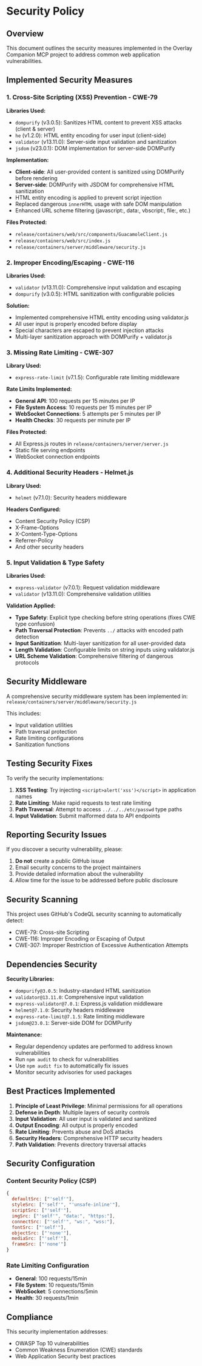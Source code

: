 # Security Policy

## Overview

This document outlines the security measures implemented in the Overlay Companion MCP project to address common web application vulnerabilities.

## Implemented Security Measures

### 1. Cross-Site Scripting (XSS) Prevention - CWE-79

**Libraries Used:**
- `dompurify` (v3.0.5): Sanitizes HTML content to prevent XSS attacks (client & server)
- `he` (v1.2.0): HTML entity encoding for user input (client-side)
- `validator` (v13.11.0): Server-side input validation and sanitization
- `jsdom` (v23.0.1): DOM implementation for server-side DOMPurify

**Implementation:**
- **Client-side**: All user-provided content is sanitized using DOMPurify before rendering
- **Server-side**: DOMPurify with JSDOM for comprehensive HTML sanitization
- HTML entity encoding is applied to prevent script injection
- Replaced dangerous `innerHTML` usage with safe DOM manipulation
- Enhanced URL scheme filtering (javascript:, data:, vbscript:, file:, etc.)

**Files Protected:**
- `release/containers/web/src/components/GuacamoleClient.js`
- `release/containers/web/src/index.js`
- `release/containers/server/middleware/security.js`

### 2. Improper Encoding/Escaping - CWE-116

**Libraries Used:**
- `validator` (v13.11.0): Comprehensive input validation and escaping
- `dompurify` (v3.0.5): HTML sanitization with configurable policies

**Solution:**
- Implemented comprehensive HTML entity encoding using validator.js
- All user input is properly encoded before display
- Special characters are escaped to prevent injection attacks
- Multi-layer sanitization approach with DOMPurify + validator.js

### 3. Missing Rate Limiting - CWE-307

**Library Used:**
- `express-rate-limit` (v7.1.5): Configurable rate limiting middleware

**Rate Limits Implemented:**
- **General API**: 100 requests per 15 minutes per IP
- **File System Access**: 10 requests per 15 minutes per IP
- **WebSocket Connections**: 5 attempts per 5 minutes per IP
- **Health Checks**: 30 requests per minute per IP

**Files Protected:**
- All Express.js routes in `release/containers/server/server.js`
- Static file serving endpoints
- WebSocket connection endpoints

### 4. Additional Security Headers - Helmet.js

**Library Used:**
- `helmet` (v7.1.0): Security headers middleware

**Headers Configured:**
- Content Security Policy (CSP)
- X-Frame-Options
- X-Content-Type-Options
- Referrer-Policy
- And other security headers

### 5. Input Validation & Type Safety

**Libraries Used:**
- `express-validator` (v7.0.1): Request validation middleware
- `validator` (v13.11.0): Comprehensive validation utilities

**Validation Applied:**
- **Type Safety**: Explicit type checking before string operations (fixes CWE type confusion)
- **Path Traversal Protection**: Prevents `../` attacks with encoded path detection
- **Input Sanitization**: Multi-layer sanitization for all user-provided data
- **Length Validation**: Configurable limits on string inputs using validator.js
- **URL Scheme Validation**: Comprehensive filtering of dangerous protocols

## Security Middleware

A comprehensive security middleware system has been implemented in:
`release/containers/server/middleware/security.js`

This includes:
- Input validation utilities
- Path traversal protection
- Rate limiting configurations
- Sanitization functions

## Testing Security Fixes

To verify the security implementations:

1. **XSS Testing**: Try injecting `<script>alert('xss')</script>` in application names
2. **Rate Limiting**: Make rapid requests to test rate limiting
3. **Path Traversal**: Attempt to access `../../../etc/passwd` type paths
4. **Input Validation**: Submit malformed data to API endpoints

## Reporting Security Issues

If you discover a security vulnerability, please:

1. **Do not** create a public GitHub issue
2. Email security concerns to the project maintainers
3. Provide detailed information about the vulnerability
4. Allow time for the issue to be addressed before public disclosure

## Security Scanning

This project uses GitHub's CodeQL security scanning to automatically detect:
- CWE-79: Cross-site Scripting
- CWE-116: Improper Encoding or Escaping of Output
- CWE-307: Improper Restriction of Excessive Authentication Attempts

## Dependencies Security

**Security Libraries:**
- `dompurify@3.0.5`: Industry-standard HTML sanitization
- `validator@13.11.0`: Comprehensive input validation
- `express-validator@7.0.1`: Express.js validation middleware
- `helmet@7.1.0`: Security headers middleware
- `express-rate-limit@7.1.5`: Rate limiting middleware
- `jsdom@23.0.1`: Server-side DOM for DOMPurify

**Maintenance:**
- Regular dependency updates are performed to address known vulnerabilities
- Run `npm audit` to check for vulnerabilities
- Use `npm audit fix` to automatically fix issues
- Monitor security advisories for used packages

## Best Practices Implemented

1. **Principle of Least Privilege**: Minimal permissions for all operations
2. **Defense in Depth**: Multiple layers of security controls
3. **Input Validation**: All user input is validated and sanitized
4. **Output Encoding**: All output is properly encoded
5. **Rate Limiting**: Prevents abuse and DoS attacks
6. **Security Headers**: Comprehensive HTTP security headers
7. **Path Validation**: Prevents directory traversal attacks

## Security Configuration

### Content Security Policy (CSP)

```javascript
{
  defaultSrc: ["'self'"],
  styleSrc: ["'self'", "'unsafe-inline'"],
  scriptSrc: ["'self'"],
  imgSrc: ["'self'", "data:", "https:"],
  connectSrc: ["'self'", "ws:", "wss:"],
  fontSrc: ["'self'"],
  objectSrc: ["'none'"],
  mediaSrc: ["'self'"],
  frameSrc: ["'none'"]
}
```

### Rate Limiting Configuration

- **General**: 100 requests/15min
- **File System**: 10 requests/15min  
- **WebSocket**: 5 connections/5min
- **Health**: 30 requests/1min

## Compliance

This security implementation addresses:
- OWASP Top 10 vulnerabilities
- Common Weakness Enumeration (CWE) standards
- Web Application Security best practices